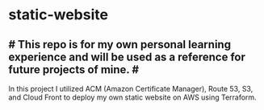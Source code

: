 # static-website
<h2># This repo is for my own personal learning experience and will be used as a reference for future projects of mine. #</h2>
<p>In this project I utilized ACM (Amazon Certificate Manager), Route 53, S3, and Cloud Front to deploy my own static website on AWS using Terraform.</p>
